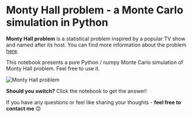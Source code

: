 # Monty Hall problem - a Monte Carlo simulation in Python

**Monty Hall problem** is a statistical problem inspired by a popular TV show and named after its host. You can find more information about the problem [here](https://en.wikipedia.org/wiki/Monty_Hall_problem).

This notebook presents a pure Python / numpy Monte Carlo simulation of Monty Hall problem. Feel free to use it.

![Monty Hall problem](https://upload.wikimedia.org/wikipedia/commons/thumb/4/41/Monty_Hall_Problem_-_Standard_probabilities.svg/220px-Monty_Hall_Problem_-_Standard_probabilities.svg.png)

**Should you switch?** Click the notebook to get the answer!

If you have any questions or feel like sharing your thoughts - **feel free to contact me** 😊
